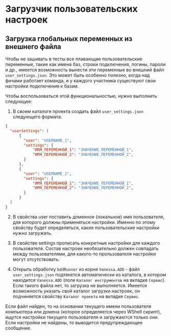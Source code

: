 # Загрузчик пользовательских настроек

## Загрузка глобальных переменных из внешнего файла

Чтобы не зашивать в тесты все плавающие пользовательские переменные, такие как имена баз, строки подключения, логины, пароли и др., имеется возможность вынести эти переменные во внешний файл `user_settings.json`. Это может быть особенно полезно, когда над фичами работает команда, и у каждого участника существуют свои настройки подключения к базам.

Чтобы воспользоваться этой функциональностью, нужно выполнить следующее:

1. В своем каталоге проекта создать файл `user_settings.json` следующего формата:

```json
{
  "userSettings": [
      {
        "user": "USERNAME_1",
        "settings": {
            "ИМЯ_ПЕРЕМЕННОЙ_1": "ЗНАЧЕНИЕ_ПЕРЕМЕННОЙ_1",
            "ИМЯ_ПЕРЕМЕННОЙ_2": "ЗНАЧЕНИЕ_ПЕРЕМЕННОЙ_2",
        }
      },
      {
        "user": "USERNAME_2",
        "settings": {
            "ИМЯ_ПЕРЕМЕННОЙ_1": "ЗНАЧЕНИЕ_ПЕРЕМЕННОЙ_1",
            "ИМЯ_ПЕРЕМЕННОЙ_2": "ЗНАЧЕНИЕ_ПЕРЕМЕННОЙ_2",
        }
      }
  ]
}
```

2. В свойства user поставить доменное (локальное) имя пользователя, для которого должны применяться настройки. Именно по этому свойству будет определяться, какие пользовательские настройки нужно загружать.

3. В свойстве settings прописать конкретные настройки для каждого пользователя. Состав настроек необязательно должен совпадать между пользователями, для какого-то прользователя настройки могут отсутствовать.

4. Открыть обработку `bddRunner` из корня `Vanessa.ADD` - файл `user_settings.json` подтянется автоматически из каталога, в котором находится `Vanessa.ADD` (поле `Каталог инструментов` на вкладке `Сервис`). Если такого файла нет, то загрузка не выполняется. Имеется возможность указать свой каталог загрузки настроек, он подчиняется свойству `Каталог проекта` на вкладке `Сервис`.

Если файл найден, то на основании текущего имени пользователя компьютера или домена (которое определяется через WShell скрипт), ищутся настройки текущего пользователя и загружаются только они. Если настройки не найдены, то выводится предупреждающее сообщение.
